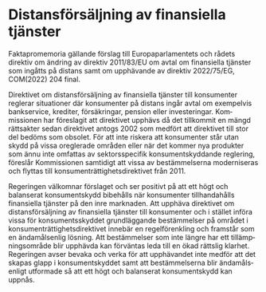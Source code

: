 # Distansförsäljning av finansiella tjänster

Fakta­promemoria gällande förslag till Europa­parla­mentets och rådets direktiv om ändring av direktiv 2011/83/EU om avtal om finansi­ella tjänster som ingåtts på distans samt om upp­hävande av direktiv 2022/75/EG, COM(2022) 204 final.

Direktivet om distans­försäljning av finansiella tjänster till konsu­menter reglerar situationer där konsu­menter på distans ingår avtal om exem­pel­vis bank­service, krediter, försäk­ringar, pension eller investe­ringar. Kom­missionen har föreslagit att direktivet upphävs då det tillkommit en mängd rätts­akter sedan direktivet antogs 2002 som medfört att direktivet till stor del bedöms som obsolet. För att inte riskera att konsu­menter står utan skydd på vissa oregle­rade områden eller när det kommer nya pro­dukter som ännu inte omfattas av sektors­specifik konsu­ment­skyddande reglering, föreslår Kom­missionen samtidigt att vissa av bestäm­melserna moderni­seras och flyttas till konsu­ment­rättig­hets­direktivet från 2011.

Regeringen välkomnar förslaget och ser positivt på att ett högt och balanserat konsu­ment­skydd bibehålls när konsumenter tillhanda­hålls finansiella tjänster på den inre marknaden. Att upp­häva direktivet om distans­försälj­ning av finansiella tjänster till konsumenter och i stället införa vissa för konsu­ment­sskyddet grund­läggande bestäm­melser på området i konsu­ment­rättig­hets­direktivet innebär en regel­förenkling och framstår som en ända­måls­enlig lösning. Att bestäm­melser som inte längre har ett tillämp­nings­område blir upphävda kan förväntas leda till en ökad rättslig klarhet. Regeringen avser bevaka och verka för att upp­hävandet inte medför att det skapas glapp i konsu­ment­skyddet samt att bestäm­melserna blir ända­måls­enligt utformade så att ett högt och balanserat konsu­ment­skydd kan uppnås.
